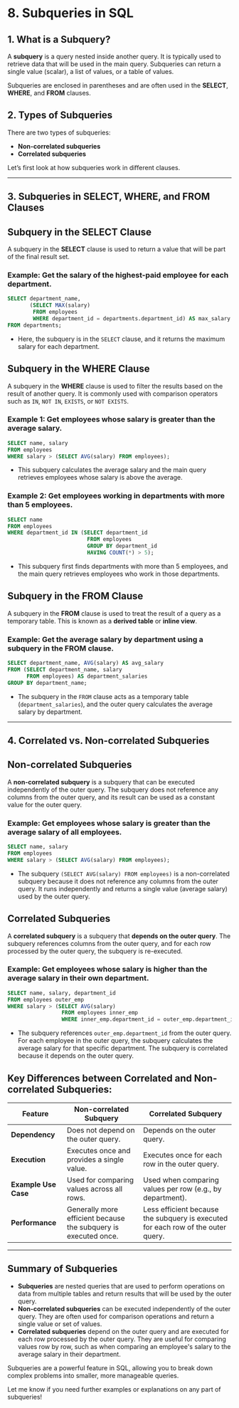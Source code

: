 
# **8. Subqueries in SQL**

## **1. What is a Subquery?**

A **subquery** is a query nested inside another query. It is typically used to retrieve data that will be used in the main query. Subqueries can return a single value (scalar), a list of values, or a table of values.

Subqueries are enclosed in parentheses and are often used in the **SELECT**, **WHERE**, and **FROM** clauses.

## **2. Types of Subqueries**

There are two types of subqueries:

* **Non-correlated subqueries**
* **Correlated subqueries**

Let’s first look at how subqueries work in different clauses.

---

## **3. Subqueries in SELECT, WHERE, and FROM Clauses**

## **Subquery in the SELECT Clause**

A subquery in the **SELECT** clause is used to return a value that will be part of the final result set.

### **Example**: Get the salary of the highest-paid employee for each department.

```sql
SELECT department_name,
       (SELECT MAX(salary) 
        FROM employees 
        WHERE department_id = departments.department_id) AS max_salary
FROM departments;
```

* Here, the subquery is in the `SELECT` clause, and it returns the maximum salary for each department.

## **Subquery in the WHERE Clause**

A subquery in the **WHERE** clause is used to filter the results based on the result of another query. It is commonly used with comparison operators such as `IN`, `NOT IN`, `EXISTS`, or `NOT EXISTS`.

### **Example 1**: Get employees whose salary is greater than the average salary.

```sql
SELECT name, salary
FROM employees
WHERE salary > (SELECT AVG(salary) FROM employees);
```

* This subquery calculates the average salary and the main query retrieves employees whose salary is above the average.

### **Example 2**: Get employees working in departments with more than 5 employees.

```sql
SELECT name
FROM employees
WHERE department_id IN (SELECT department_id 
                         FROM employees 
                         GROUP BY department_id 
                         HAVING COUNT(*) > 5);
```

* This subquery first finds departments with more than 5 employees, and the main query retrieves employees who work in those departments.

## **Subquery in the FROM Clause**

A subquery in the **FROM** clause is used to treat the result of a query as a temporary table. This is known as a **derived table** or **inline view**.

### **Example**: Get the average salary by department using a subquery in the FROM clause.

```sql
SELECT department_name, AVG(salary) AS avg_salary
FROM (SELECT department_name, salary
      FROM employees) AS department_salaries
GROUP BY department_name;
```

* The subquery in the `FROM` clause acts as a temporary table (`department_salaries`), and the outer query calculates the average salary by department.

---

## **4. Correlated vs. Non-correlated Subqueries**

## **Non-correlated Subqueries**

A **non-correlated subquery** is a subquery that can be executed independently of the outer query. The subquery does not reference any columns from the outer query, and its result can be used as a constant value for the outer query.

### **Example**: Get employees whose salary is greater than the average salary of all employees.

```sql
SELECT name, salary
FROM employees
WHERE salary > (SELECT AVG(salary) FROM employees);
```

* The subquery `(SELECT AVG(salary) FROM employees)` is a non-correlated subquery because it does not reference any columns from the outer query. It runs independently and returns a single value (average salary) used by the outer query.

## **Correlated Subqueries**

A **correlated subquery** is a subquery that **depends on the outer query**. The subquery references columns from the outer query, and for each row processed by the outer query, the subquery is re-executed.

### **Example**: Get employees whose salary is higher than the average salary in their own department.

```sql
SELECT name, salary, department_id
FROM employees outer_emp
WHERE salary > (SELECT AVG(salary)
                 FROM employees inner_emp
                 WHERE inner_emp.department_id = outer_emp.department_id);
```

* The subquery references `outer_emp.department_id` from the outer query. For each employee in the outer query, the subquery calculates the average salary for that specific department. The subquery is correlated because it depends on the outer query.

## **Key Differences between Correlated and Non-correlated Subqueries**:

| **Feature**          | **Non-correlated Subquery**                                     | **Correlated Subquery**                                                          |
| -------------------- | --------------------------------------------------------------- | -------------------------------------------------------------------------------- |
| **Dependency**       | Does not depend on the outer query.                             | Depends on the outer query.                                                      |
| **Execution**        | Executes once and provides a single value.                      | Executes once for each row in the outer query.                                   |
| **Example Use Case** | Used for comparing values across all rows.                      | Used when comparing values per row (e.g., by department).                        |
| **Performance**      | Generally more efficient because the subquery is executed once. | Less efficient because the subquery is executed for each row of the outer query. |

---

## **Summary of Subqueries**

* **Subqueries** are nested queries that are used to perform operations on data from multiple tables and return results that will be used by the outer query.
* **Non-correlated subqueries** can be executed independently of the outer query. They are often used for comparison operations and return a single value or set of values.
* **Correlated subqueries** depend on the outer query and are executed for each row processed by the outer query. They are useful for comparing values row by row, such as when comparing an employee's salary to the average salary in their department.

Subqueries are a powerful feature in SQL, allowing you to break down complex problems into smaller, more manageable queries.

Let me know if you need further examples or explanations on any part of subqueries!
